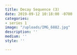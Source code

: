 ```yaml
---
title: Decay Sequence (3)
date: 2019-09-12 10:18:00 -0700
categories:
- series 1
image: "/uploads/IMG_6882.jpg"
description: ''
medium: ''
style: ''

---
```

